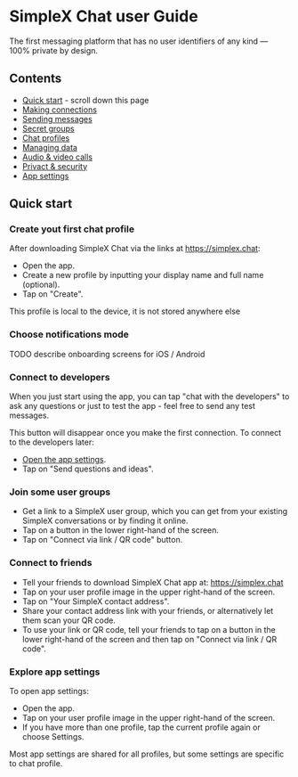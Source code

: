 # SimpleX Chat user Guide

The first messaging platform that has no user identifiers of any kind — 100% private by design.

## Contents

- [Quick start](#quick-start) - scroll down this page
- [Making connections](./making-connections.md)
- [Sending messages](./send-messages.md)
- [Secret groups](./secret-groups.md)
- [Chat profiles](./chat-profiles.md)
- [Managing data](./managing-data.md)
- [Audio & video calls](./audio-video-calls.md)
- [Privact & security](./privacy-security.md)
- [App settings](./app-settings.md)

## Quick start

### Create yout first chat profile

After downloading SimpleX Chat via the links at https://simplex.chat:

- Open the app.
- Create a new profile by inputting your display name and full name (optional).
- Tap on "Create".

This profile is local to the device, it is not stored anywhere else

### Choose notifications mode

TODO describe onboarding screens for iOS / Android

### Connect to developers

When you just start using the app, you can tap "chat with the developers" to ask any questions or just to test the app - feel free to send any test messages.

This button will disappear once you make the first connection. To connect to the developers later:

- [Open the app settings](#accessing-app-settings).
- Tap on "Send questions and ideas".

### Join some user groups

- Get a link to a SimpleX user group, which you can get from your existing SimpleX conversations or by finding it online.
- Tap on a button in the lower right-hand of the screen.
- Tap on "Connect via link / QR code" button.

### Connect to friends

- Tell your friends to download SimpleX Chat app at: https://simplex.chat
- Tap on your user profile image in the upper right-hand of the screen.
- Tap on "Your SimpleX contact address".
- Share your contact address link with your friends, or alternatively let them scan your QR code.
- To use your link or QR code, tell your friends to tap on a button in the lower right-hand of the screen and then tap on "Connect via link / QR code".

### Explore app settings

To open app settings:

- Open the app.
- Tap on your user profile image in the upper right-hand of the screen.
- If you have more than one profile, tap the current profile again or choose Settings.

Most app settings are shared for all profiles, but some settings are specific to chat profile.
